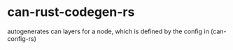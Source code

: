 # can-rust-codegen-rs
autogenerates can layers for a node, which is defined by the config in (can-config-rs)
